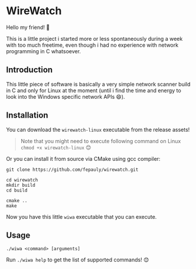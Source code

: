 # WireWatch

Hello my friend! :wave:

This is a little project i started more or less spontaneously during a week with too much freetime, even though i had no experience with network programming in C whatsoever.

## Introduction

This little piece of software is basically a very simple network scanner build in C and only for Linux at the moment (until i find the time and energy to look into the Windows specific network APIs :smile:).

## Installation

You can download the `wirewatch-linux` executable from the release assets!
> Note that you might need to execute following command on Linux `chmod +x wirewatch-linux` 😊


Or you can install it from source via CMake using gcc compiler:

```
git clone https://github.com/fepauly/wirewatch.git

cd wirewatch
mkdir build
cd build

cmake ..
make
```

Now you have this little `wiwa` executable that you can execute.

## Usage

```
./wiwa <command> [arguments]
```

Run `./wiwa help` to get the list of supported commands! :blush:


